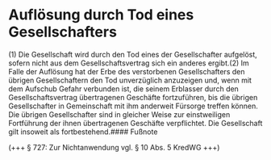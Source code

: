 # Auflösung durch Tod eines Gesellschafters

(1) Die Gesellschaft wird durch den Tod eines der Gesellschafter aufgelöst, sofern nicht aus dem Gesellschaftsvertrag sich ein anderes ergibt.(2) Im Falle der Auflösung hat der Erbe des verstorbenen Gesellschafters den übrigen Gesellschaftern den Tod unverzüglich anzuzeigen und, wenn mit dem Aufschub Gefahr verbunden ist, die seinem Erblasser durch den Gesellschaftsvertrag übertragenen Geschäfte fortzuführen, bis die übrigen Gesellschafter in Gemeinschaft mit ihm anderweit Fürsorge treffen können. Die übrigen Gesellschafter sind in gleicher Weise zur einstweiligen Fortführung der ihnen übertragenen Geschäfte verpflichtet. Die Gesellschaft gilt insoweit als fortbestehend.#### Fußnote

(+++ § 727: Zur Nichtanwendung vgl. § 10 Abs. 5 KredWG +++) 

